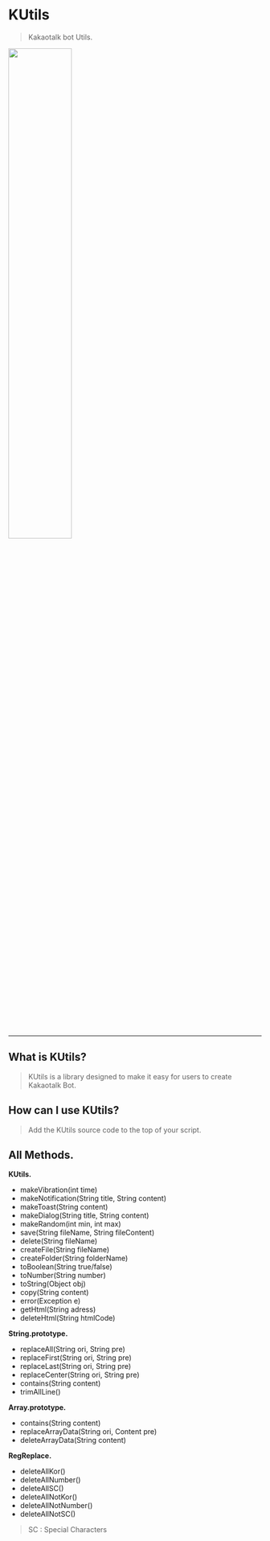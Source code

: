 # KUtils
> Kakaotalk bot Utils.

<img src="https://blogthumb.pstatic.net/MjAxOTAxMTFfMTYy/MDAxNTQ3MjE3MjYyMjAy.zu4YQKbqflkpqmk-Pz7L4dSJzYk_wJJQeH_bDo8un-Ig.eAxgLcgXSHwmtCIp6M1Dt29feaL4_Ck9To7PAdw2xVMg.GIF.wltjdqls5304/logo.gif?type=w2" width="50%" height="50%">

-------

## What is KUtils?
> KUtils is a library designed to make it easy for users to create Kakaotalk Bot.

## How can I use KUtils?
> Add the KUtils source code to the top of your script.

## All Methods.
**KUtils.**
- makeVibration(int time)
- makeNotification(String title, String content)
- makeToast(String content)
- makeDialog(String title, String content)
- makeRandom(int min, int max)
- save(String fileName, String fileContent)
- delete(String fileName)
- createFile(String fileName)
- createFolder(String folderName)
- toBoolean(String true/false)
- toNumber(String number)
- toString(Object obj)
- copy(String content)
- error(Exception e)
- getHtml(String adress)
- deleteHtml(String htmlCode)

**String.prototype.**
- replaceAll(String ori, String pre)
- replaceFirst(String ori, String pre)
- replaceLast(String ori, String pre)
- replaceCenter(String ori, String pre)
- contains(String content)
- trimAllLine()

**Array.prototype.**
- contains(String content)
- replaceArrayData(String ori, Content pre)
- deleteArrayData(String content)

**RegReplace.**
- deleteAllKor()
- deleteAllNumber()
- deleteAllSC()
- deleteAllNotKor()
- deleteAllNotNumber()
- deleteAllNotSC()
> SC : Special Characters
